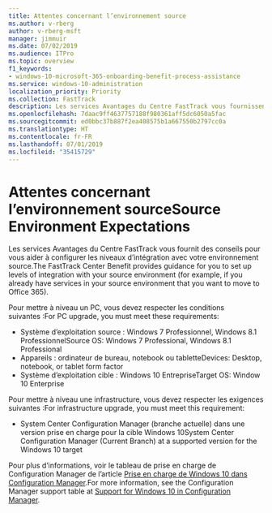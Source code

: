 ```yaml
---
title: Attentes concernant l’environnement source
ms.author: v-rberg
author: v-rberg-msft
manager: jimmuir
ms.date: 07/02/2019
ms.audience: ITPro
ms.topic: overview
f1_keywords:
- windows-10-microsoft-365-onboarding-benefit-process-assistance
ms.service: windows-10-administration
localization_priority: Priority
ms.collection: FastTrack
description: Les services Avantages du Centre FastTrack vous fournissent des conseils pour vous aider à configurer les niveaux d’intégration avec votre environnement source pour le déploiement de Windows 10.
ms.openlocfilehash: 7daac9ff4637757188f980361aff5dc6050a5fac
ms.sourcegitcommit: ed0bbc37b887f2ea408575b1a667550b2797cc0a
ms.translationtype: HT
ms.contentlocale: fr-FR
ms.lasthandoff: 07/01/2019
ms.locfileid: "35415729"
---
```

# <a name="source-environment-expectations"></a><span data-ttu-id="86f6e-103">Attentes concernant l’environnement source</span><span class="sxs-lookup"><span data-stu-id="86f6e-103">Source Environment Expectations</span></span>

<span data-ttu-id="86f6e-104">Les services Avantages du Centre FastTrack vous fournit des conseils pour vous aider à configurer les niveaux d’intégration avec votre environnement source.</span><span class="sxs-lookup"><span data-stu-id="86f6e-104">The FastTrack Center Benefit provides guidance for you to set up levels of integration with your source environment (for example, if you already have services in your source environment that you want to move to Office 365).</span></span>
  
<span data-ttu-id="86f6e-105">Pour mettre à niveau un PC, vous devez respecter les conditions suivantes :</span><span class="sxs-lookup"><span data-stu-id="86f6e-105">For PC upgrade, you must meet these requirements:</span></span>

- <span data-ttu-id="86f6e-106">Système d’exploitation source : Windows 7 Professionnel, Windows 8.1 Professionnel</span><span class="sxs-lookup"><span data-stu-id="86f6e-106">Source OS: Windows 7 Professional, Windows 8.1 Professional</span></span>
- <span data-ttu-id="86f6e-107">Appareils : ordinateur de bureau, notebook ou tablette</span><span class="sxs-lookup"><span data-stu-id="86f6e-107">Devices: Desktop, notebook, or tablet form factor</span></span>
- <span data-ttu-id="86f6e-108">Système d’exploitation cible : Windows 10 Entreprise</span><span class="sxs-lookup"><span data-stu-id="86f6e-108">Target OS: Window 10 Enterprise</span></span>

<span data-ttu-id="86f6e-109">Pour mettre à niveau une infrastructure, vous devez respecter les exigences suivantes :</span><span class="sxs-lookup"><span data-stu-id="86f6e-109">For infrastructure upgrade, you must meet this requirement:</span></span>   

- <span data-ttu-id="86f6e-110">System Center Configuration Manager (branche actuelle) dans une version prise en charge pour la cible Windows 10</span><span class="sxs-lookup"><span data-stu-id="86f6e-110">System Center Configuration Manager (Current Branch) at a supported version for the Windows 10 target</span></span>

<span data-ttu-id="86f6e-111">Pour plus d’informations, voir le tableau de prise en charge de Configuration Manager de l’article [Prise en charge de Windows 10 dans Configuration Manager](https://docs.microsoft.com/fr-FR/sccm/core/plan-design/configs/support-for-windows-10).</span><span class="sxs-lookup"><span data-stu-id="86f6e-111">For more information, see the Configuration Manager support table at [Support for Windows 10 in Configuration Manager](https://docs.microsoft.com/en-us/sccm/core/plan-design/configs/support-for-windows-10).</span></span>
  

 